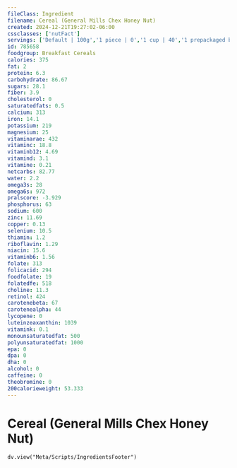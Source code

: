 ```yaml
---
fileClass: Ingredient
filename: Cereal (General Mills Chex Honey Nut)
created: 2024-12-21T19:27:02-06:00
cssclasses: ['nutFact']
servings: ['Default | 100g','1 piece | 0','1 cup | 40','1 prepackaged bowl | 32']
id: 785658
foodgroup: Breakfast Cereals
calories: 375
fat: 2
protein: 6.3
carbohydrate: 86.67
sugars: 28.1
fiber: 3.9
cholesterol: 0
saturatedfats: 0.5
calcium: 313
iron: 14.1
potassium: 219
magnesium: 25
vitaminarae: 432
vitaminc: 18.8
vitaminb12: 4.69
vitamind: 3.1
vitamine: 0.21
netcarbs: 82.77
water: 2.2
omega3s: 28
omega6s: 972
pralscore: -3.929
phosphorus: 63
sodium: 600
zinc: 11.69
copper: 0.13
selenium: 10.5
thiamin: 1.2
riboflavin: 1.29
niacin: 15.6
vitaminb6: 1.56
folate: 313
folicacid: 294
foodfolate: 19
folatedfe: 518
choline: 11.3
retinol: 424
carotenebeta: 67
carotenealpha: 44
lycopene: 0
luteinzeaxanthin: 1039
vitamink: 0.1
monounsaturatedfat: 500
polyunsaturatedfat: 1000
epa: 0
dpa: 0
dha: 0
alcohol: 0
caffeine: 0
theobromine: 0
200calorieweight: 53.333
---
```


# Cereal (General Mills Chex Honey Nut)

```dataviewjs
dv.view("Meta/Scripts/IngredientsFooter")
```